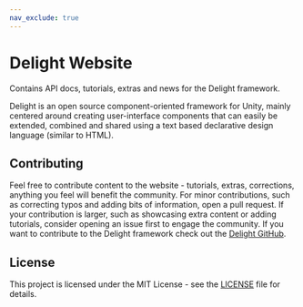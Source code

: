 ```yaml
---
nav_exclude: true
---
```


# Delight Website

Contains API docs, tutorials, extras and news for the Delight framework. 

Delight is an open source component-oriented framework for Unity, mainly centered around creating user-interface components that can easily be extended, combined and shared using a text based declarative design language (similar to HTML). 

## Contributing

Feel free to contribute content to the website - tutorials, extras, corrections, anything you feel will benefit the community. For minor contributions, such as correcting typos and adding bits of information, open a pull request. If your contribution is larger, such as showcasing extra content or adding tutorials, consider opening an issue first to engage the community. If you want to contribute to the Delight framework check out the [Delight GitHub](https://github.com/delight-dev/Delight). 

## License

This project is licensed under the MIT License - see the [LICENSE](LICENSE) file for details. 
